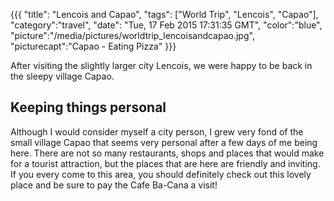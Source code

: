 {{{
  "title": "Lencois and Capao",
  "tags": ["World Trip", "Lencois", "Capao"],
  "category":"travel",
  "date": "Tue, 17 Feb 2015 17:31:35 GMT",
  "color":"blue",
  "picture":"/media/pictures/worldtrip_lencoisandcapao.jpg",
  "picturecapt":"Capao - Eating Pizza"
}}}

After visiting the slightly larger city Lencois, we were happy to be back in the sleepy village Capao.
<!--more-->
## Keeping things personal
Although I would consider myself a city person, I grew very fond of the small village Capao that seems very personal
after a few days of me being here. There are not so many restaurants, shops and places that would make for a tourist attraction,
but the places that are here are friendly and inviting. If you every come to this area, you should definitely check out
this lovely place and be sure to pay the Cafe Ba-Cana a visit!

<!--gallery:media/pictures/lencoisandcapao-->

